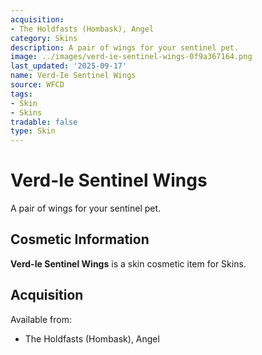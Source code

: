 ```yaml
---
acquisition:
- The Holdfasts (Hombask), Angel
category: Skins
description: A pair of wings for your sentinel pet.
image: ../images/verd-ie-sentinel-wings-0f9a367164.png
last_updated: '2025-09-17'
name: Verd-Ie Sentinel Wings
source: WFCD
tags:
- Skin
- Skins
tradable: false
type: Skin
---
```


# Verd-Ie Sentinel Wings

A pair of wings for your sentinel pet.

## Cosmetic Information

**Verd-Ie Sentinel Wings** is a skin cosmetic item for Skins.

## Acquisition

Available from:
- The Holdfasts (Hombask), Angel

